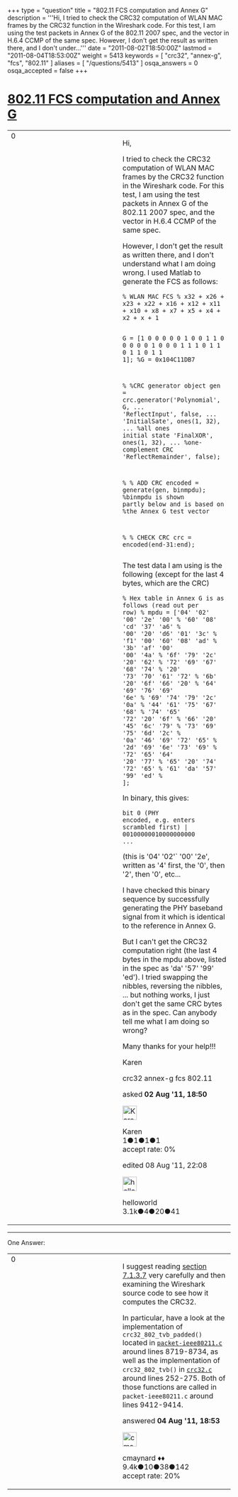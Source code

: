 +++
type = "question"
title = "802.11 FCS computation and Annex G"
description = '''Hi, I tried to check the CRC32 computation of WLAN MAC frames by the CRC32 function in the Wireshark code. For this test, I am using the test packets in Annex G of the 802.11 2007 spec, and the vector in H.6.4 CCMP of the same spec. However, I don&#x27;t get the result as written there, and I don&#x27;t under...'''
date = "2011-08-02T18:50:00Z"
lastmod = "2011-08-04T18:53:00Z"
weight = 5413
keywords = [ "crc32", "annex-g", "fcs", "802.11" ]
aliases = [ "/questions/5413" ]
osqa_answers = 0
osqa_accepted = false
+++

<div class="headNormal">

# [802.11 FCS computation and Annex G](/questions/5413/80211-fcs-computation-and-annex-g)

</div>

<div id="main-body">

<div id="askform">

<table id="question-table" style="width:100%;"><colgroup><col style="width: 50%" /><col style="width: 50%" /></colgroup><tbody><tr class="odd"><td style="width: 30px; vertical-align: top"><div class="vote-buttons"><div id="post-5413-score" class="post-score" title="current number of votes">0</div><div id="favorite-count" class="favorite-count"></div></div></td><td><div id="item-right"><div class="question-body"><p>Hi,</p><p>I tried to check the CRC32 computation of WLAN MAC frames by the CRC32 function in the Wireshark code. For this test, I am using the test packets in Annex G of the 802.11 2007 spec, and the vector in H.6.4 CCMP of the same spec.</p><p>However, I don't get the result as written there, and I don't understand what I am doing wrong. I used Matlab to generate the FCS as follows:</p><pre><code>% WLAN MAC FCS % x32 + x26 + x23 + x22 + x16 + x12 + x11 + x10 + x8 + x7 + x5 + x4 + x2 + x + 1

G = [1 0 0 0 0 0 1 0 0 1 1 0 0 0 0 0 1 0 0 0 1 1 1 0 1 1 0 1 1 0 1 1 1]; %G = 0x104C11DB7

%
%CRC generator object
gen = crc.generator(&#39;Polynomial&#39;, G, ... 
&#39;ReflectInput&#39;, false, ... 
&#39;InitialSate&#39;, ones(1, 32), ... %all ones initial state 
&#39;FinalXOR&#39;, ones(1, 32), ... %one-complement CRC 
&#39;ReflectRemainder&#39;, false);

%
% ADD CRC 
encoded = generate(gen, binmpdu); %binmpdu is shown partly below and is based on
                                  %the Annex G test vector

%
% CHECK CRC
crc = encoded(end-31:end);</code></pre><p>The test data I am using is the following (except for the last 4 bytes, which are the CRC)</p><pre><code>% Hex table in Annex G is as follows (read out per row) 
% mpdu = [&#39;04&#39; &#39;02&#39; &#39;00&#39; &#39;2e&#39; &#39;00&#39; 
% &#39;60&#39; &#39;08&#39; &#39;cd&#39; &#39;37&#39; &#39;a6&#39; 
% &#39;00&#39; &#39;20&#39; &#39;d6&#39; &#39;01&#39; &#39;3c&#39; 
% &#39;f1&#39; &#39;00&#39; &#39;60&#39; &#39;08&#39; &#39;ad&#39; 
% &#39;3b&#39; &#39;af&#39; &#39;00&#39; &#39;00&#39; &#39;4a&#39; 
% &#39;6f&#39; &#39;79&#39; &#39;2c&#39; &#39;20&#39; &#39;62&#39; 
% &#39;72&#39; &#39;69&#39; &#39;67&#39; &#39;68&#39; &#39;74&#39; 
% &#39;20&#39; &#39;73&#39; &#39;70&#39; &#39;61&#39; &#39;72&#39;
% &#39;6b&#39; &#39;20&#39; &#39;6f&#39; &#39;66&#39; &#39;20&#39; 
% &#39;64&#39; &#39;69&#39; &#39;76&#39; &#39;69&#39; &#39;6e&#39; 
% &#39;69&#39; &#39;74&#39; &#39;79&#39; &#39;2c&#39; &#39;0a&#39; 
% &#39;44&#39; &#39;61&#39; &#39;75&#39; &#39;67&#39; &#39;68&#39;
% &#39;74&#39; &#39;65&#39; &#39;72&#39; &#39;20&#39; &#39;6f&#39;
% &#39;66&#39; &#39;20&#39; &#39;45&#39; &#39;6c&#39; &#39;79&#39;
% &#39;73&#39; &#39;69&#39; &#39;75&#39; &#39;6d&#39; &#39;2c&#39;
% &#39;0a&#39; &#39;46&#39; &#39;69&#39; &#39;72&#39; &#39;65&#39;
% &#39;2d&#39; &#39;69&#39; &#39;6e&#39; &#39;73&#39; &#39;69&#39;
% &#39;72&#39; &#39;65&#39; &#39;64&#39; &#39;20&#39; &#39;77&#39;
% &#39;65&#39; &#39;20&#39; &#39;74&#39; &#39;72&#39; &#39;65&#39;
% &#39;61&#39; &#39;da&#39; &#39;57&#39; &#39;99&#39; &#39;ed&#39;
% ];</code></pre><p>In binary, this gives:</p><pre><code>bit 0 (PHY encoded, e.g. enters scrambled first) | 00100000010000000000 ...</code></pre><p>(this is '04' '02'` '00' '2e', written as '4' first, the '0', then '2', then '0', etc...</p><p>I have checked this binary sequence by successfully generating the PHY baseband signal from it which is identical to the reference in Annex G.</p><p>But I can't get the CRC32 computation right (the last 4 bytes in the mpdu above, listed in the spec as 'da' '57' '99' 'ed'). I tried swapping the nibbles, reversing the nibbles, ... but nothing works, I just don't get the same CRC bytes as in the spec. Can anybody tell me what I am doing so wrong?</p><p>Many thanks for your help!!!</p><p>Karen</p></div><div id="question-tags" class="tags-container tags">crc32 annex-g fcs 802.11</div><div id="question-controls" class="post-controls"></div><div class="post-update-info-container"><div class="post-update-info post-update-info-user"><p>asked <strong>02 Aug '11, 18:50</strong></p><img src="https://secure.gravatar.com/avatar/3d73367ea6311fa5a1e7b781f2ad3fb2?s=32&amp;d=identicon&amp;r=g" class="gravatar" width="32" height="32" alt="Karen&#39;s gravatar image" /><p>Karen<br />
<span class="score" title="1 reputation points">1</span><span title="1 badges"><span class="badge1">●</span><span class="badgecount">1</span></span><span title="1 badges"><span class="silver">●</span><span class="badgecount">1</span></span><span title="1 badges"><span class="bronze">●</span><span class="badgecount">1</span></span><br />
<span class="accept_rate" title="Rate of the user&#39;s accepted answers">accept rate:</span> <span title="Karen has no accepted answers">0%</span></p></div><div class="post-update-info post-update-info-edited"><p>edited 08 Aug '11, 22:08</p><img src="https://secure.gravatar.com/avatar/362ba1008ad9a075d1556d33e97dfed6?s=32&amp;d=identicon&amp;r=g" class="gravatar" width="32" height="32" alt="helloworld&#39;s gravatar image" /><p>helloworld<br />
<span class="score" title="3149 reputation points"><span>3.1k</span></span><span title="4 badges"><span class="badge1">●</span><span class="badgecount">4</span></span><span title="20 badges"><span class="silver">●</span><span class="badgecount">20</span></span><span title="41 badges"><span class="bronze">●</span><span class="badgecount">41</span></span></p></div></div><div id="comments-container-5413" class="comments-container"></div><div id="comment-tools-5413" class="comment-tools"></div><div class="clear"></div><div id="comment-5413-form-container" class="comment-form-container"></div><div class="clear"></div></div></td></tr></tbody></table>

------------------------------------------------------------------------

<div class="tabBar">

<span id="sort-top"></span>

<div class="headQuestions">

One Answer:

</div>

</div>

<span id="5512"></span>

<div id="answer-container-5512" class="answer">

<table style="width:100%;"><colgroup><col style="width: 50%" /><col style="width: 50%" /></colgroup><tbody><tr class="odd"><td style="width: 30px; vertical-align: top"><div class="vote-buttons"><div id="post-5512-score" class="post-score" title="current number of votes">0</div></div></td><td><div class="item-right"><div class="answer-body"><p>I suggest reading <a href="http://standards.ieee.org/getieee802/download/802.11-2007.pdf">section 7.1.3.7</a> very carefully and then examining the Wireshark source code to see how it computes the CRC32.</p><p>In particular, have a look at the implementation of <code>crc32_802_tvb_padded()</code> located in <a href="http://anonsvn.wireshark.org/viewvc/trunk/epan/dissectors/packet-ieee80211.c?revision=38281&amp;view=markup"><code>packet-ieee80211.c</code></a> around lines 8719-8734, as well as the implementation of <code>crc32_802_tvb()</code> in <a href="http://anonsvn.wireshark.org/viewvc/trunk/epan/crc32.c?revision=35989&amp;view=markup"><code>crc32.c</code></a> around lines 252-275. Both of those functions are called in <code>packet-ieee80211.c</code> around lines 9412-9414.</p></div><div class="answer-controls post-controls"></div><div class="post-update-info-container"><div class="post-update-info post-update-info-user"><p>answered <strong>04 Aug '11, 18:53</strong></p><img src="https://secure.gravatar.com/avatar/55158e2322c4e365a5e0a4a0ac3fbcef?s=32&amp;d=identicon&amp;r=g" class="gravatar" width="32" height="32" alt="cmaynard&#39;s gravatar image" /><p>cmaynard ♦♦<br />
<span class="score" title="9361 reputation points"><span>9.4k</span></span><span title="10 badges"><span class="badge1">●</span><span class="badgecount">10</span></span><span title="38 badges"><span class="silver">●</span><span class="badgecount">38</span></span><span title="142 badges"><span class="bronze">●</span><span class="badgecount">142</span></span><br />
<span class="accept_rate" title="Rate of the user&#39;s accepted answers">accept rate:</span> <span title="cmaynard has 108 accepted answers">20%</span></p></div></div><div id="comments-container-5512" class="comments-container"></div><div id="comment-tools-5512" class="comment-tools"></div><div class="clear"></div><div id="comment-5512-form-container" class="comment-form-container"></div><div class="clear"></div></div></td></tr></tbody></table>

</div>

<div class="paginator-container-left">

</div>

</div>

</div>


